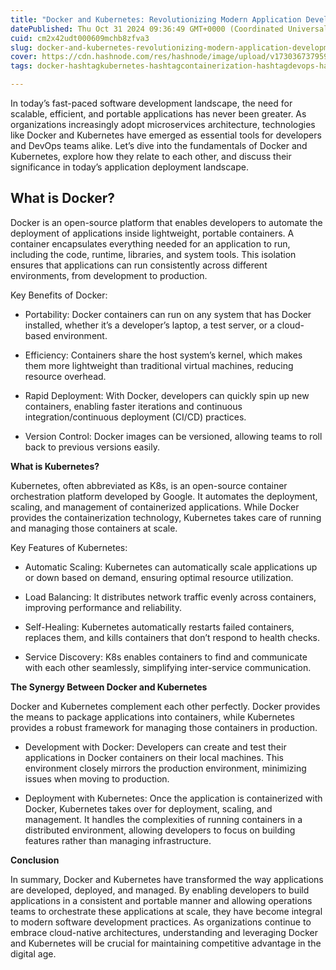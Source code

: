 ```yaml
---
title: "Docker and Kubernetes: Revolutionizing Modern Application Development"
datePublished: Thu Oct 31 2024 09:36:49 GMT+0000 (Coordinated Universal Time)
cuid: cm2x42udt000609mchb8zfva3
slug: docker-and-kubernetes-revolutionizing-modern-application-development
cover: https://cdn.hashnode.com/res/hashnode/image/upload/v1730367379592/0307f567-7797-445a-8586-e98dc65e992b.jpeg
tags: docker-hashtagkubernetes-hashtagcontainerization-hashtagdevops-hashtagmicroservices-hashtagcloudcomputing-hashtagsoftwaredevelopment-hashtagcontainerorchestration-hashtagcontinuousintegration-hashtagcicd-hashtagcloudnative-hashtagapplicationdeployment-hashtagopensource

---
```


In today’s fast-paced software development landscape, the need for scalable, efficient, and portable applications has never been greater. As organizations increasingly adopt microservices architecture, technologies like Docker and Kubernetes have emerged as essential tools for developers and DevOps teams alike. Let’s dive into the fundamentals of Docker and Kubernetes, explore how they relate to each other, and discuss their significance in today’s application deployment landscape.

## What is Docker?

Docker is an open-source platform that enables developers to automate the deployment of applications inside lightweight, portable containers. A container encapsulates everything needed for an application to run, including the code, runtime, libraries, and system tools. This isolation ensures that applications can run consistently across different environments, from development to production.

Key Benefits of Docker:

* Portability: Docker containers can run on any system that has Docker installed, whether it’s a developer’s laptop, a test server, or a cloud-based environment.
    
* Efficiency: Containers share the host system’s kernel, which makes them more lightweight than traditional virtual machines, reducing resource overhead.
    
* Rapid Deployment: With Docker, developers can quickly spin up new containers, enabling faster iterations and continuous integration/continuous deployment (CI/CD) practices.
    
* Version Control: Docker images can be versioned, allowing teams to roll back to previous versions easily.
    

**What is Kubernetes?**

Kubernetes, often abbreviated as K8s, is an open-source container orchestration platform developed by Google. It automates the deployment, scaling, and management of containerized applications. While Docker provides the containerization technology, Kubernetes takes care of running and managing those containers at scale.

Key Features of Kubernetes:

* Automatic Scaling: Kubernetes can automatically scale applications up or down based on demand, ensuring optimal resource utilization.
    
* Load Balancing: It distributes network traffic evenly across containers, improving performance and reliability.
    
* Self-Healing: Kubernetes automatically restarts failed containers, replaces them, and kills containers that don’t respond to health checks.
    
* Service Discovery: K8s enables containers to find and communicate with each other seamlessly, simplifying inter-service communication.
    

**The Synergy Between Docker and Kubernetes**

Docker and Kubernetes complement each other perfectly. Docker provides the means to package applications into containers, while Kubernetes provides a robust framework for managing those containers in production.

* Development with Docker: Developers can create and test their applications in Docker containers on their local machines. This environment closely mirrors the production environment, minimizing issues when moving to production.
    
* Deployment with Kubernetes: Once the application is containerized with Docker, Kubernetes takes over for deployment, scaling, and management. It handles the complexities of running containers in a distributed environment, allowing developers to focus on building features rather than managing infrastructure.
    

**Conclusion**

In summary, Docker and Kubernetes have transformed the way applications are developed, deployed, and managed. By enabling developers to build applications in a consistent and portable manner and allowing operations teams to orchestrate these applications at scale, they have become integral to modern software development practices. As organizations continue to embrace cloud-native architectures, understanding and leveraging Docker and Kubernetes will be crucial for maintaining competitive advantage in the digital age.